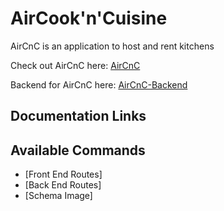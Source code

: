 # AirCook'n'Cuisine
AirCnC is an application to host and rent kitchens

Check out AirCnC here: [AirCnC](www.aircnc.us)

Backend for AirCnC here: [AirCnC-Backend](https://github.com/JoshuaCachola/Rework-back)

## Documentation Links

## Available Commands
- [Front End Routes]
- [Back End Routes]
- [Schema Image]
